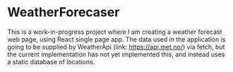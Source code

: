 # WeatherForecaser
This is a work-in-progress project where I am creating a weather forecast web page, using React single page app. The data used in the application is going to be supplied by WeatherApi (link: https://api.met.no/) via fetch, but the current implementation has not yet implemented this, and instead uses a static database of locations.
